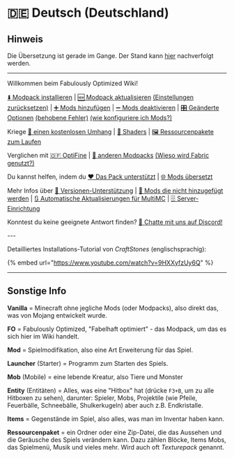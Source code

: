 # 🇩🇪 Deutsch (Deutschland)

## Hinweis
Die Übersetzung ist gerade im Gange. Der Stand kann [hier](SUMMARY.md) nachverfolgt werden.

***

Willkommen beim Fabulously Optimized Wiki!

[⬇️ Modpack installieren](de-de/einrichtung.md) | [🆕 Modpack aktualisieren](de-de/update-anleitung.md) [(Einstellungen zurücksetzen)](de-de/update-anleitung.md#einstellungen-zurücksetzen) | [➕ Mods hinzufügen](de-de/mods-hinzufuegen.md) | [➖ Mods deaktivieren](de-de/mods-deaktivieren.md) | [🎛️ Geänderte Optionen](de-de/geaenderte-optionen.md) [(behobene Fehler)](de-de/geaenderte-optionen.md#behobene-fehler) [(wie konfiguriere ich Mods?)](de-de/geaenderte-optionen.md#mods-konfigurieren)

Kriege [🦸 einen kostenlosen Umhang](de-de/kostenloser-umhang.md) | [🌅 Shaders](de-de/shader-installieren.md) | [🖼️ Ressourcenpakete zum Laufen](de-de/ressourcenpaket-probleme.md)

Verglichen mit [🇴​🇫 OptiFine](de-de/verzichte-auf-optifine.md) | [🔣 anderen Modpacks](de-de/prinzipien.md) [(Wieso wird Fabric genutzt?)](de-de/prinzipien.md#wieso-fabric)

Du kannst helfen, indem du [❤️ Das Pack unterstützt](https://github.com/Fabulously-Optimized/fabulously-optimized/blob/main/CONTRIBUTING.md) | [🌐 Mods übersetzt](de-de/uebersetzen.md)

Mehr Infos über [🔢 Versionen-Unterstützung](de-de/unterstuetzte-versionen.md) | [🙅 Mods die nicht hinzugefügt werden](https://github.com/Fabulously-Optimized/fabulously-optimized/issues?q=is%3Aissue+label%3Arejected+is%3Aclosed+label%3Amod) | [🔃 Automatische Aktualisierungen für MultiMC](de-de/multimc-auto-updates.md) | [🗄️ Server-Einrichtung](de-de/server-einrichtung.md)

Konntest du keine geeignete Antwort finden? [💬 Chatte mit uns auf Discord!](https://discord.gg/yxaXtaQqdB)

\---

Detailliertes Installations-Tutorial von *CraftStones* (englischsprachig):

{% embed url="https://www.youtube.com/watch?v=9HXXyfzUy6Q" %}

***
## Sonstige Info
**Vanilla** = Minecraft ohne jegliche Mods (oder Modpacks), also direkt das, was von Mojang entwickelt wurde.

**FO** = Fabulously Optimized, "Fabelhaft optimiert" - das Modpack, um das es sich hier im Wiki handelt.

**Mod** = Spielmodifikation, also eine Art Erweiterung für das Spiel.

**Launcher** (Starter) = Programm zum Starten des Spiels.

**Mob** (Mobile) = eine lebende Kreatur, also Tiere und Monster

**Entity** (Entitäten) = Alles, was eine "Hitbox" hat (drücke `F3+B`, um zu alle Hitboxen zu sehen), darunter: Spieler, Mobs, Projektile (wie Pfeile, Feuerbälle, Schneebälle, Shulkerkugeln) aber auch z.B. Endkristalle.

**Items** = Gegenstände im Spiel, also alles, was man im Inventar haben kann.

**Ressourcenpaket** = ein Ordner oder eine Zip-Datei, die das Aussehen und die Geräusche des Spiels verändern kann. Dazu zählen Blöcke, Items Mobs, das Spielmenü, Musik und vieles mehr. Wird auch oft *Texturepack* genannt.